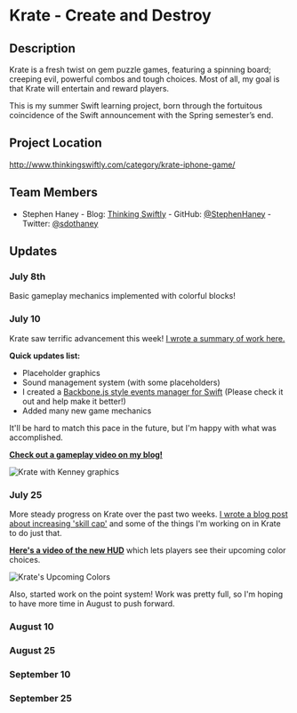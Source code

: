 # Krate - Create and Destroy

## Description

Krate is a fresh twist on gem puzzle games, featuring a spinning board; creeping evil, powerful combos and tough choices.  Most of all, my goal is that Krate will entertain and reward players.

This is my summer Swift learning project, born through the fortuitous coincidence of the Swift announcement with the Spring semester’s end.

## Project Location

http://www.thinkingswiftly.com/category/krate-iphone-game/

## Team Members

- Stephen Haney - Blog: [Thinking Swiftly][1] - GitHub: [@StephenHaney][2] - Twitter: [@sdothaney][3]

## Updates

### July 8th
Basic gameplay mechanics implemented with colorful blocks!

### July 10
Krate saw terrific advancement this week!  [I wrote a summary of work here.](http://www.thinkingswiftly.com/krate-advancing-leaps-bounds/)

**Quick updates list:**
- Placeholder graphics
- Sound management system (with some placeholders)
- I created a [Backbone.js style events manager for Swift](https://github.com/StephenHaney/Swift-Custom-Events) (Please check it out and help make it better!)
- Added many new game mechanics

It'll be hard to match this pace in the future, but I'm happy with what was accomplished.

**[Check out a gameplay video on my blog!](http://www.thinkingswiftly.com/krate-advancing-leaps-bounds/)**

![Krate with Kenney graphics](http://www.thinkingswiftly.com/wp-content/uploads/2014/07/graphics.jpg)

### July 25
More steady progress on Krate over the past two weeks.  [I wrote a blog post about increasing 'skill cap'](http://www.thinkingswiftly.com/raising-skill-cap-hinting-upcoming-events/) and some of the things I'm working on in Krate to do just that.

**[Here's a video of the new HUD](https://www.youtube.com/watch?v=xQIhELP75Ys)** which lets players see their upcoming color choices.

![Krate's Upcoming Colors](http://www.thinkingswiftly.com/wp-content/uploads/2014/07/upcoming-colors.png)

Also, started work on the point system!  Work was pretty full, so I'm hoping to have more time in August to push forward.

### August 10

### August 25

### September 10

### September 25

[1]: http://www.thinkingswiftly.com
[2]: https://github.com/StephenHaney
[3]: https://twitter.com/sdothaney